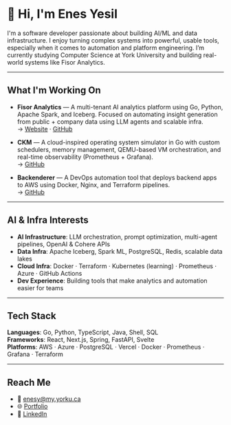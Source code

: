 # 👋 Hi, I'm Enes Yesil

I'm a software developer passionate about building AI/ML and data infrastructure. I enjoy turning complex systems into powerful, usable tools, especially when it comes to automation and platform engineering. I’m currently studying Computer Science at York University and building real-world systems like Fisor Analytics.

---

##  What I'm Working On

- **Fisor Analytics** — A multi-tenant AI analytics platform using Go, Python, Apache Spark, and Iceberg. Focused on automating insight generation from public + company data using LLM agents and scalable infra.  
  → [Website](https://fisoranalytics.org) · [GitHub](https://github.com/enesyesil)

- **CKM** — A cloud-inspired operating system simulator in Go with custom schedulers, memory management, QEMU-based VM orchestration, and real-time observability (Prometheus + Grafana).  
  → [GitHub](https://github.com/enesyesil/ckm)

- **Backenderer** — A DevOps automation tool that deploys backend apps to AWS using Docker, Nginx, and Terraform pipelines.  
  → [GitHub](https://github.com/enesyesil/backenderer)

---

## AI & Infra Interests

- **AI Infrastructure**: LLM orchestration, prompt optimization, multi-agent pipelines, OpenAI & Cohere APIs  
- **Data Infra**: Apache Iceberg, Spark ML, PostgreSQL, Redis, scalable data lakes  
- **Cloud Infra**: Docker · Terraform · Kubernetes (learning) · Prometheus · Azure · GitHub Actions  
- **Dev Experience**: Building tools that make analytics and automation easier for teams  

---

## Tech Stack

**Languages**: Go, Python, TypeScript, Java, Shell, SQL  
**Frameworks**: React, Next.js, Spring, FastAPI, Svelte  
**Platforms**: AWS · Azure · PostgreSQL · Vercel · Docker · Prometheus · Grafana · Terraform

---

## Reach Me

- 📧 [enesy@my.yorku.ca](mailto:enesy@my.yorku.ca)  
- 🌐 [Portfolio](https://enesyesil.me)  
- 💼 [LinkedIn](https://www.linkedin.com/in/enes-yesil-723080184/)



